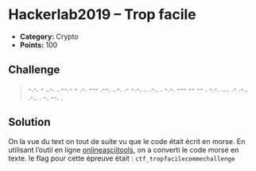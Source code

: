 # Hackerlab2019 – Trop facile

* **Category:** Crypto
* **Points:** 100

## Challenge

> -.-. - ..-. ..--.- - .-. --- .--. ..-. .- -.-. .. .-.. . -.-. --- -- -- . -.-. .... .- .-.. .-.. . -. --. .

## Solution
On la vue du text on tout de suite vu que le code était écrit en morse.
En utilisant l’outil en ligne  [onlineasciitools](https://onlineasciitools.com/convert-morse-to-ascii), on a converti le code morse en texte. le flag pour cette épreuve était : ``` ctf_tropfacilecommechallenge ```
